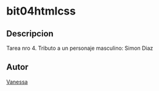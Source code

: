 # bit04htmlcss
## Descripcion
Tarea nro 4. Tributo a un personaje masculino: Simon Diaz
## Autor
[Vanessa](https://www.linkedin.com/in/vanessa-robles-silva-b6732171/)
